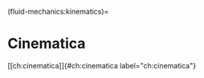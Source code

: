 (fluid-mechanics:kinematics)=
# Cinematica

[\[ch:cinematica\]]{#ch:cinematica label="ch:cinematica"}
